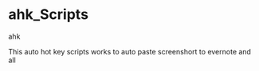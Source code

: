 # ahk_Scripts
ahk 

This auto hot key scripts works to auto paste screenshort  to evernote and all 
